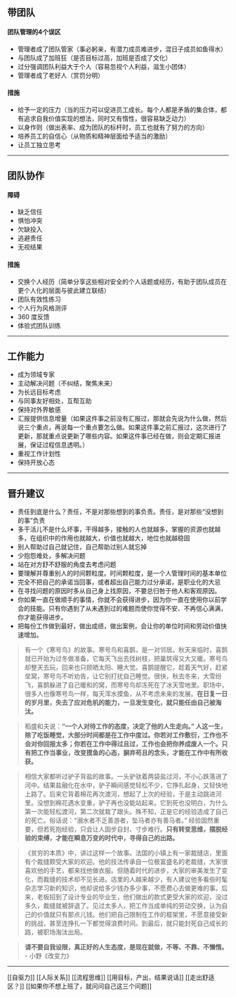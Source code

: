 ## 带团队
#### 团队管理的4个误区
- 管理者成了团队管家（事必躬亲，有潜力成员难进步，混日子成员如鱼得水）
- 与团队成了加班狂（是否目标过高，加班是否成了文化）
- 过分强调团队利益大于个人（容易忽视个人利益，滋生小团体）
- 管理者成了老好人（赏罚分明）

#### 措施
- 给予一定的压力（当的压力可以促进员工成长。每个人都是矛盾的集合体，都有追求自我价值实现的想法，同时又有惰性，很容易缺乏动力）
- 以身作则（做出表率、成为团队的标杆时，员工也就有了努力的方向）
- 培养员工的自信心（从物质和精神层面给予适当的激励）
- 让员工独立思考

---
## 团队协作

#### 障碍
- 缺乏信任
- 惧怕冲突
- 欠缺投入
- 逃避责任
- 无视结果
#### 措施
- 交换个人经历（简单分享这些相对安全的个人话题或经历，有助于团队成员在更个人化的层面与彼此建立联结）
- 团队有效性练习
- 个人行为风格测评
- 360 度反馈
- 体验式团队训练

---
## 工作能力

- 成为领域专家
- 主动解决问题（不纠结，聚焦未来）
- 为长远目标考虑
- 与同事友好相处，互帮互助
- 保持对外界敏感
- 汇报提供信息增量（如果这件事之前没有汇报过，那就会先说为什么做，然后说三个重点，再说每一个重点要怎么做。如果这件事之前汇报过，这次进行了更新，那就重点说更新了哪些内容。如果这件事已经在做，则会定期汇报进展，保证过程信息透明。）
- 重视工作计划性
- 保持开放心态

---

## 晋升建议

- 责任到底是什么？责任，不是对那些想到的事负责。责任，是对那些“没想到的事”负责
- 多干活儿不是什么坏事，干得越多，接触的人也就越多，掌握的资源也就越多，在组织中的作用也就越大，价值也就越大，地位也就越稳固
- 别人帮助过自己就记住，自己帮助过别人就忘掉
- 少抱怨难处，多解决问题
- 站在对方舒不舒服的角度去考虑问题
- 要理解并尊重别人的时间颗粒度。时间颗粒度，是一个人管理时间的基本单位
- 完全不把自己的承诺当回事，或者超出自己能力过分承诺，是职业化的大忌
- 在寻找问题的原因时多从自己身上找原因，不要总归咎于他人和客观原因。
- 你如果一直在做顺手的事情，你就不会获得进步，因为你一直在使用你以前学会的技能。只有你遇到了从未遇到过的难题而使你觉得不安、不再信心满满，你才能获得进步。
- 把每份工作做到最好，做出成绩，做出案例，会让你的单位时间和劳动价值快速增加。

>有一个《寒号鸟》的故事。寒号鸟和喜鹊，是一对邻居。秋天来临时，喜鹊就已开始为过冬做准备，它每天飞出去找树枝，把巢筑得又大又暖。寒号鸟却整天去玩，回来也只顾晒太阳、睡大觉。喜鹊提醒它，趁着天气好，赶紧垒窝，寒号鸟不听劝告，让它别打扰自己睡觉。很快，秋去冬来，大雪纷飞，喜鹊躲进了自己暖和的窝，而寒号鸟却冻死在了冰天雪地里。职场中，很多人也像寒号鸟一样，每天浑水摸鱼，从不考虑未来的发展。**在日复一日的岁月里，失去了应对危机的能力，一旦发生变化，就只能任由自己被淘汰。**

>稻盛和夫说：**“一个人对待工作的态度，决定了他的人生走向。”
>人这一生，除了吃饭睡觉，大部分时间都是在工作中度过。你若对工作敷衍，工作也不会对你回报太多；你若在工作中得过且过，工作也会把你养成废人一个。只有把工作当事业，改变摸鱼的心态，摒弃苟且的念头，才能在工作中有所收获。**

>相信大家都听过驴子背盐的故事。一头驴驮着两袋盐过河，不小心跌落进了河中。结果盐融化在水中，驴子瞬间感觉轻松不少，它挣扎起身，又轻快地上路了。后来它背着棉花再次渡河，想起了上次的经验，于是主动跳进河里。没想到棉花遇水变重，驴子再也没能站起来。它到死也没明白，为什么第一次能轻松渡河，第二次就栽了跟头。殊不知，正是它的经验造成了自己的死亡。俗话说：“溺水者不乏善游者，坠马者亦有善马者。” 经验固然重要，但若死抱经验，只会让人固步自封、寸步难行。**只有转变思维，摆脱经验的束缚，才能在瞬息万变的时代中，寻得自己的出路。**

>《贫穷的本质》中，讲过这样一个故事。法国的小镇上有一家裁缝店，里面有个裁缝颇受大家的欢迎。他的技法传承自一位极富盛名的老裁缝，大家很喜欢他的手艺，都来找他做衣服。但随着时代的进步，大家的审美发生了变化，而裁缝的技术却不见长进。店里的人越来越少，有人建议他多看些时髦杂志学习新的知识，他却说给多少钱办多少事，不愿费心去做更难的事。后来，老板招到了设计专业的毕业生，他们做出的款式更受大家的欢迎，没过多久，裁缝就被辞退了。见过太多人，把工作当成单纯的劳动交换，认为自己的价值就只有那点儿钱。他们把自己限制在工作的框架里，不愿意接受新的挑战，甚至连挣扎一下都觉得浪费时间。到最后，就只能封死自己成长的路，被职场淘汰出局。

>**请不要自我设限，真正好的人生态度，是现在就做，不等、不靠、不懒惰。** - 小野《改变力》

---
[[自驱力]]
[[人际关系]]
[[流程思维]]
[[用目标，产出，结果说话]]
[[走出舒适区？]]
[[如果你不想上班了，就问问自己这三个问题]]